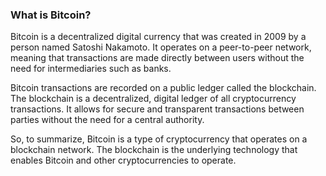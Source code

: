 ### What is Bitcoin?

Bitcoin is a decentralized digital currency that was created in 2009 by a person named Satoshi Nakamoto. It operates on a peer-to-peer network, meaning that transactions are made directly between users without the need for intermediaries such as banks.

Bitcoin transactions are recorded on a public ledger called the blockchain. The blockchain is a decentralized, digital ledger of all cryptocurrency transactions. It allows for secure and transparent transactions between parties without the need for a central authority.

So, to summarize, Bitcoin is a type of cryptocurrency that operates on a blockchain network. The blockchain is the underlying technology that enables Bitcoin and other cryptocurrencies to operate.
